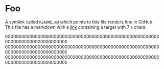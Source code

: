 # Foo

A symlink called `README.md` which points to this file renders fine in GitHub. This file has a markdown with a [link](%%%%%%%) containing a target with 7 `%` chars.

00000000000000000000000000000000000000000000000000000000000000000000000000000000
00000000000000000000000000000000000000000000000000000000000000000000000000000000
00000000000000000000000000000000000000000000000000000000000000000000000000000000
